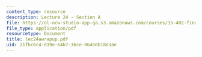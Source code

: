 ```yaml
---
content_type: resource
description: Lecture 24 - Section A
file: https://ol-ocw-studio-app-qa.s3.amazonaws.com/courses/15-402-finance-theory-ii-spring-2003/21fbc6c4d19e64b736ce06450b18e3ae_lec24awrapup.pdf
file_type: application/pdf
resourcetype: Document
title: lec24awrapup.pdf
uid: 21fbc6c4-d19e-64b7-36ce-06450b18e3ae
---
```

